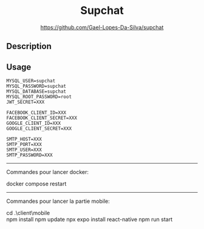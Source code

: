 <div align="center">
	<h1>Supchat</h1>
    <a href="https://github.com/Gael-Lopes-Da-Silva/supchat">https://github.com/Gael-Lopes-Da-Silva/supchat</a>
</div>


Description
------------------------------------------------------------------


Usage
------------------------------------------------------------------




~~~
MYSQL_USER=supchat
MYSQL_PASSWORD=supchat
MYSQL_DATABASE=supchat
MYSQL_ROOT_PASSWORD=root
JWT_SECRET=XXX

FACEBOOK_CLIENT_ID=XXX
FACEBOOK_CLIENT_SECRET=XXX
GOOGLE_CLIENT_ID=XXX
GOOGLE_CLIENT_SECRET=XXX

SMTP_HOST=XXX
SMTP_PORT=XXX
SMTP_USER=XXX
SMTP_PASSWORD=XXX
~~~


------------------------------------------------------------------

Commandes pour lancer docker:

docker compose restart

------------------------------------------------------------------

Commandes pour lancer la partie mobile:

cd .\client\mobile\
npm install
npm update
npx expo install react-native
npm run start
